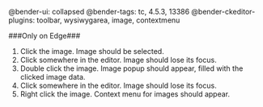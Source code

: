 @bender-ui: collapsed
@bender-tags: tc, 4.5.3, 13386
@bender-ckeditor-plugins: toolbar, wysiwygarea, image, contextmenu

###Only on Edge###
1. Click the image. Image should be selected.
2. Click somewhere in the editor. Image should lose its focus.
3. Double click the image. Image popup should appear, filled with the clicked image data.
4. Click somewhere in the editor. Image should lose its focus.
5. Right click the image. Context menu for images should appear.
